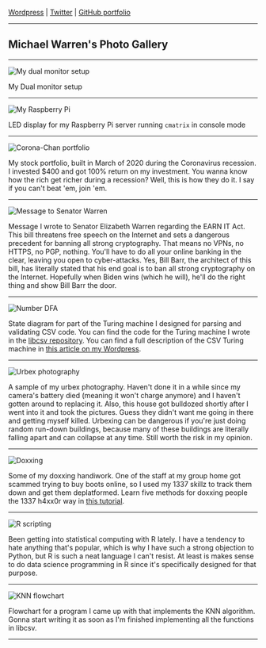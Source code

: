 [Wordpress](https://psychocod3r.wordpress.com/) | [Twitter](https://twitter.com/PCod3r) | [GitHub portfolio](https://github.com/PsychoCod3r)

---------------------------------------------------------------------------

## Michael Warren's Photo Gallery

---------------------------------------------------------------------------

![My dual monitor setup](https://psychocod3r.files.wordpress.com/2019/02/rig.jpg)

My Dual monitor setup

---------------------------------------------------------------------------

![My Raspberry Pi](https://psychocod3r.files.wordpress.com/2019/10/raspberry-pi-hdmi-led-display-matrix.png)

LED display for my Raspberry Pi server running `cmatrix` in console mode

---------------------------------------------------------------------------

![Corona-Chan portfolio](https://pbs.twimg.com/media/Ej5ZhJLX0AANBzd?format=png&name=large)

My stock portfolio, built in March of 2020 during the Coronavirus recession. I invested $400 and got 100% return on my investment. You wanna know how the rich get richer during a recession? Well, this is how they do it. I say if you can't beat 'em, join 'em.

---------------------------------------------------------------------------

![Message to Senator Warren](https://pbs.twimg.com/media/Ejgmf63XkAAEi99?format=jpg&name=large)

Message I wrote to Senator Elizabeth Warren regarding the EARN IT Act. This bill threatens free speech on the Internet and sets a dangerous precedent for banning all strong cryptography. That means no VPNs, no HTTPS, no PGP, nothing. You'll have to do all your online banking in the clear, leaving you open to cyber-attacks. Yes, Bill Barr, the architect of this bill, has literally stated that his end goal is to ban all strong cryptography on the Internet. Hopefully when Biden wins (which he will), he'll do the right thing and show Bill Barr the door.

---------------------------------------------------------------------------

![Number DFA](https://psychocod3r.files.wordpress.com/2020/09/number-dfa.png)

State diagram for part of the Turing machine I designed for parsing and validating CSV code. You can find the code for the Turing machine I wrote in the [libcsv repository](https://github.com/PsychoCod3r/libcsv). You can find a full description of the CSV Turing machine in [this article on my Wordpress](https://psychocod3r.wordpress.com/2020/09/30/data-science-in-c-programming-a-turing-machine-to-parse-csv-code/).

---------------------------------------------------------------------------

![Urbex photography](https://images-wixmp-ed30a86b8c4ca887773594c2.wixmp.com/f/9ffe72f5-f52b-45e4-b6a4-10d10a0f61cd/ddx9izb-4228247c-7ab4-4cc0-ae21-be0140a48749.jpg?token=eyJ0eXAiOiJKV1QiLCJhbGciOiJIUzI1NiJ9.eyJzdWIiOiJ1cm46YXBwOiIsImlzcyI6InVybjphcHA6Iiwib2JqIjpbW3sicGF0aCI6IlwvZlwvOWZmZTcyZjUtZjUyYi00NWU0LWI2YTQtMTBkMTBhMGY2MWNkXC9kZHg5aXpiLTQyMjgyNDdjLTdhYjQtNGNjMC1hZTIxLWJlMDE0MGE0ODc0OS5qcGcifV1dLCJhdWQiOlsidXJuOnNlcnZpY2U6ZmlsZS5kb3dubG9hZCJdfQ.p1N4uWovK7BSz9n5a6NYl94AgSTh5DN2fLcVyqGsF-k)

A sample of my urbex photography. Haven't done it in a while since my camera's battery died (meaning it won't charge anymore) and I haven't gotten around to replacing it. Also, this house got bulldozed shortly after I went into it and took the pictures. Guess they didn't want me going in there and getting myself killed. Urbexing can be dangerous if you're just doing random run-down buildings, because many of these buildings are literally falling apart and can collapse at any time. Still worth the risk in my opinion.

---------------------------------------------------------------------------

![Doxxing](https://pbs.twimg.com/media/EegBNFlXgAE8Vds?format=png&name=large)

Some of my doxxing handiwork. One of the staff at my group home got scammed trying to buy boots online, so I used my 1337 skillz to track them down and get them deplatformed. Learn five methods for doxxing people the 1337 h4xx0r way in [this tutorial](https://psychocod3r.wordpress.com/2020/05/21/getting-information-on-people-the-1337-h4xx0r-way/).

---------------------------------------------------------------------------

![R scripting](https://pbs.twimg.com/media/Egx7zyaXsAAonk0?format=png&name=small)

Been getting into statistical computing with R lately. I have a tendency to hate anything that's popular, which is why I have such a strong objection to Python, but R is such a neat language I can't resist. At least is makes sense to do data science programming in R since it's specifically designed for that purpose.

---------------------------------------------------------------------------

![KNN flowchart](https://pbs.twimg.com/media/EgYOF49X0AAFor4?format=jpg&name=large)

Flowchart for a program I came up with that implements the KNN algorithm. Gonna start writing it as soon as I'm finished implementing all the functions in libcsv.

---------------------------------------------------------------------------
